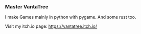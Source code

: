 ### Master VantaTree

I make Games mainly in python with pygame.
And some rust too.

Visit my itch.io page: https://vantatree.itch.io/
